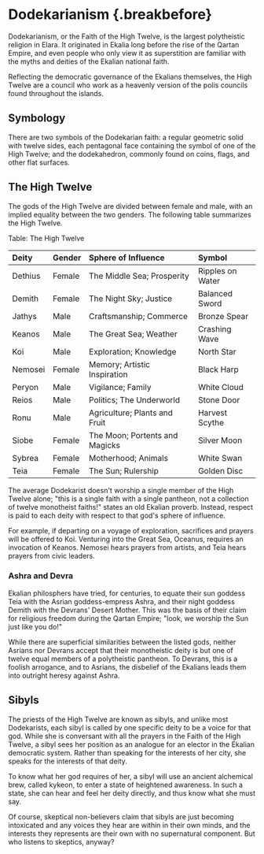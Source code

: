 # Dodekarianism {.breakbefore}

Dodekarianism, or the Faith of the High Twelve, is the largest polytheistic religion in Elara.
It originated in Ekalia long before the rise of the Qartan Empire, and even people who
only view it as superstition are familiar with the myths and deities of the Ekalian national
faith.

Reflecting the democratic governance of the Ekalians themselves, the High Twelve are a
council who work as a heavenly version of the polis councils found throughout the islands.

## Symbology

There are two symbols of the Dodekarian faith: a regular geometric solid with twelve sides, 
each pentagonal face containing the symbol of one of the High Twelve; and the dodekahedron, 
commonly found on coins, flags, and other flat surfaces.

## The High Twelve

The gods of the High Twelve are divided between female and male, with an implied
equality between the two genders. The following table summarizes the High Twelve.

Table: The High Twelve

| Deity   | Gender | Sphere of Influence              | Symbol           |
| :------ | :----- | :------------------------------- | :--------------- |
| Dethius | Female | The Middle Sea; Prosperity       | Ripples on Water |
| Demith  | Female | The Night Sky; Justice           | Balanced Sword   |
| Jathys  | Male   | Craftsmanship; Commerce          | Bronze Spear     |
| Keanos  | Male   | The Great Sea; Weather           | Crashing Wave    |
| Koi     | Male   | Exploration; Knowledge           | North Star       |
| Nemosei | Female | Memory; Artistic Inspiration     | Black Harp       |
| Peryon  | Male   | Vigilance; Family                | White Cloud      |
| Reios   | Male   | Politics; The Underworld         | Stone Door       |
| Ronu    | Male   | Agriculture; Plants and Fruit    | Harvest Scythe   |
| Siobe   | Female | The Moon; Portents and Magicks   | Silver Moon      |
| Sybrea  | Female | Motherhood; Animals              | White Swan       |
| Teia    | Female | The Sun; Rulership               | Golden Disc      |

The average Dodekarist doesn't worship a single member of the High Twelve alone;
"this is a single faith with a single pantheon, not a collection of twelve
monotheist faiths!" states an old Ekalian proverb. Instead, respect is paid to
each deity with respect to that god's sphere of influence.

For example, if departing on a voyage of exploration, sacrifices and prayers will
be offered to Koi. Venturing into the Great Sea, Oceanus, requires an invocation
of Keanos. Nemosei hears prayers from artists, and Teia hears prayers from civic
leaders.

### Ashra and Devra

Ekalian philosphers have tried, for centuries, to equate their sun goddess Teia with the
Asrian goddess-empress Ashra, and their night goddess Demith with the Devrans' Desert
Mother. This was the basis of their claim for religious freedom during the Qartan Empire;
"look, we worship the Sun just like you do!"

While there are superficial similarities between the listed gods, neither Asrians nor 
Devrans accept that their monotheistic deity is but one of twelve equal members of 
a polytheistic pantheon. To Devrans, this is a foolish arrogance, and to Asrians, the
disbelief of the Ekalians leads them into outright heresy against Ashra.

## Sibyls

The priests of the High Twelve are known as sibyls, and unlike most Dodekarists,
each sibyl is called by one specific deity to be a voice for that god. While she 
is conversant with all the prayers in the Faith of the High Twelve, a sibyl
sees her position as an analogue for an elector in the Ekalian democratic system.
Rather than speaking for the interests of her city, she speaks for the interests
of that deity.

To know what her god requires of her, a sibyl will use an ancient alchemical brew,
called kykeon, to enter a state of heightened awareness. In such a state, she can
hear and feel her deity directly, and thus know what she must say.

Of course, skeptical non-believers claim that sibyls are just becoming intoxicated
and any voices they hear are within in their own minds, and the interests they
represents are their own with no supernatural component. But who listens to skeptics,
anyway?

